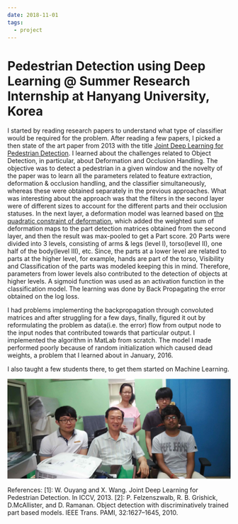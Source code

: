 ```yaml
---
date: 2018-11-01
tags:
  - project
---
```

# Pedestrian Detection using Deep Learning @ Summer Research Internship at Hanyang University, Korea

I started by reading research papers to understand what type of classifier would be required for the problem. After reading a few papers, I picked a then state of the art paper from 2013 with the title [Joint Deep Learning for Pedestrian Detection](#1). I learned about the challenges related to Object Detection, in particular, about Deformation and Occlusion Handling. The objective was to detect a pedestrian in a given window and the novelty of the paper was to learn all the parameters related to feature extraction, deformation & occlusion handling, and the classifier simultaneously, whereas these were obtained separately in the previous approaches. What was interesting about the approach was that the filters in the second layer were of different sizes to account for the different parts and their occlusion statuses. In the next layer, a deformation model was learned based on [the quadratic constraint of deformation](#2), which added the weighted sum of deformation maps to the part detection matrices obtained from the second layer, and then the result was max-pooled to get a Part score. 20 Parts were divided into 3 levels, consisting of arms & legs (level I), torso(level II), one half of the body(level III), etc. Since, the parts at a lower level are related to parts at the higher level, for example, hands are part of the torso, Visibility and Classification of the parts was modeled keeping this in mind. Therefore, parameters from lower levels also contributed to the detection of objects at higher levels. A sigmoid function was used as an activation function in the classification model. The learning was done by Back Propagating the error obtained on the log loss.

I had problems implementing the backpropagation through convoluted matrices and after struggling for a few days, finally, figured it out by reformulating the problem as data(i.e. the error) flow from output node to the input nodes that contributed towards that particular output. I implemented the algorithm in MatLab from scratch. The model I made performed poorly because of random initialization which caused dead weights, a problem that I learned about in January, 2016. 

I also taught a few students there, to get them started on Machine Learning.

![At Prof. Hyunchul Shin's Office on the last day of my Internship](/images/intern-cover.jpg)


References:
<i id="1"></i>
[1]: W. Ouyang and X. Wang. Joint Deep Learning for Pedestrian Detection. In ICCV, 2013.
<i id="2"></i>
[2]: P. Felzenszwalb, R. B. Grishick, D.McAllister, and D. Ramanan. Object detection with discriminatively trained part based models. IEEE Trans. PAMI, 32:1627–1645, 2010.
